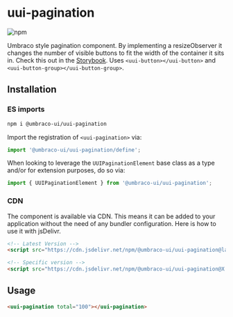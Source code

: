 # uui-pagination

![npm](https://img.shields.io/npm/v/@umbraco-ui/uui-pagination?logoColor=%231B264F)

Umbraco style pagination component. By implementing a resizeObserver it changes the number of visible buttons to fit the width of the container it sits in. Check this out in the [Storybook](https://uui.umbraco.com/?path=/story/uui-pagination--aaa-overview). Uses `<uui-button></uui-button>` and `<uui-button-group></uui-button-group>`.

## Installation

### ES imports

```zsh
npm i @umbraco-ui/uui-pagination
```

Import the registration of `<uui-pagination>` via:

```javascript
import '@umbraco-ui/uui-pagination/define';
```

When looking to leverage the `UUIPaginationElement` base class as a type and/or for extension purposes, do so via:

```javascript
import { UUIPaginationElement } from '@umbraco-ui/uui-pagination';
```

### CDN

The component is available via CDN. This means it can be added to your application without the need of any bundler configuration. Here is how to use it with jsDelivr.

```html
<!-- Latest Version -->
<script src="https://cdn.jsdelivr.net/npm/@umbraco-ui/uui-pagination@latest/dist/uui-pagination.min.js"></script>

<!-- Specific version -->
<script src="https://cdn.jsdelivr.net/npm/@umbraco-ui/uui-pagination@X.X.X/dist/uui-pagination.min.js"></script>
```

## Usage

```html
<uui-pagination total="100"></uui-pagination>
```
